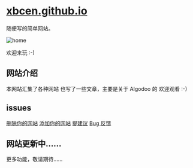 # [xbcen.github.io](https://sstars.us.kg)

随便写的简单网站。

![home](https://pic.sstars.us.kg/file/351d1d90f865e461d8530.jpg "home")

欢迎来玩 :-)

## 网站介绍

本网站汇集了各种网站
也写了一些文章，主要是关于 Algodoo 的
欢迎观看 :-)

## issues

[删除你的网站](https://github.com/xbcen/xbcen.github.io/issues/1)
[添加你的网站](https://github.com/xbcen/xbcen.github.io/issues/3)
[提建议](https://github.com/xbcen/xbcen.github.io/issues/2)
[Bug 反馈](https://github.com/xbcen/xbcen.github.io/issues/4)

## 网站更新中……

更多功能，敬请期待……
